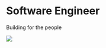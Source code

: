 # Software Engineer
Building for the people

![](https://komarev.com/ghpvc/?username=Emad-Eldin-G)




